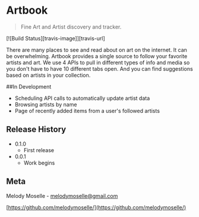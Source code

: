 # Artbook
> Fine Art and Artist discovery and tracker.

[![Build Status][travis-image]][travis-url]

There are many places to see and read about on art on the internet. 
It can be overwhelming. Artbook provides a single source to follow 
your favorite artists and art. We use 4 APIs to pull in different 
types of info and media so you don't have to have 10 different tabs 
open. And you can find suggestions based on artists in your collection.

##In Development
* Scheduling API calls to automatically update artist data
* Browsing artists by name
* Page of recently added items from a user's followed artists

## Release History
* 0.1.0
    * First release
* 0.0.1 
    * Work begins
    
## Meta

Melody Moselle - melodymoselle@gmail.com

[https://github.com/melodymoselle/](https://github.com/melodymoselle/)


